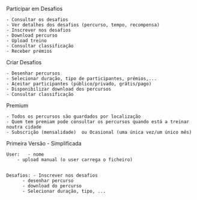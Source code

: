 Participar em Desafios

	- Consultar os desafios
	- Ver detalhes dos desafios (percurso, tempo, recompensa)
	- Inscrever nos desafios
	- Download percurso
	- Upload treino
	- Consultar classificação
	- Receber prémios


Criar Desafios

	
	- Desenhar percursos
	- Selecionar duração, tipo de participantes, prémios,...
	- Aceitar participantes (público/privado, grátis/pago)
	- Disponibilizar download dos percursos
	- Consultar classificação


Premium
	
	- Todos os percursos são guardados por localização
	- Quem tem premiam pode consultar os percursos quando está a treinar noutra cidade
	- Subscrição (mensalidade)  ou Ocasional (uma única vez/um único mês) 


Primeira Versão - Simplificada


	User:   - nome
		- upload manual (o user carrega o ficheiro)

	
	Desafios: - Inscrever nos desafios
		  - desenhar percurso
		  - download do percurso
		  - Selecionar duração, tipo, ...
			 